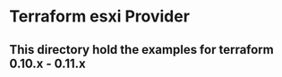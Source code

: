 Terraform esxi Provider
=======================


This directory hold the examples for terraform 0.10.x - 0.11.x
--------------------------------------------------------------
